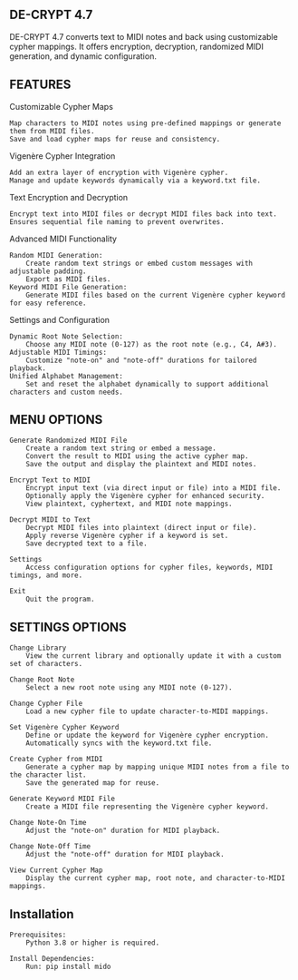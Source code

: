 ## DE-CRYPT 4.7

DE-CRYPT 4.7 converts text to MIDI notes and back using customizable cypher mappings. It offers encryption, decryption, randomized MIDI generation, and dynamic configuration.

## FEATURES

Customizable Cypher Maps

    Map characters to MIDI notes using pre-defined mappings or generate them from MIDI files.
    Save and load cypher maps for reuse and consistency.

Vigenère Cypher Integration

    Add an extra layer of encryption with Vigenère cypher.
    Manage and update keywords dynamically via a keyword.txt file.

Text Encryption and Decryption

    Encrypt text into MIDI files or decrypt MIDI files back into text.
    Ensures sequential file naming to prevent overwrites.

Advanced MIDI Functionality

    Random MIDI Generation:
        Create random text strings or embed custom messages with adjustable padding.
        Export as MIDI files.
    Keyword MIDI File Generation:
        Generate MIDI files based on the current Vigenère cypher keyword for easy reference.

Settings and Configuration

    Dynamic Root Note Selection:
        Choose any MIDI note (0-127) as the root note (e.g., C4, A#3).
    Adjustable MIDI Timings:
        Customize "note-on" and "note-off" durations for tailored playback.
    Unified Alphabet Management:
        Set and reset the alphabet dynamically to support additional characters and custom needs.

## MENU OPTIONS

    Generate Randomized MIDI File
        Create a random text string or embed a message.
        Convert the result to MIDI using the active cypher map.
        Save the output and display the plaintext and MIDI notes.

    Encrypt Text to MIDI
        Encrypt input text (via direct input or file) into a MIDI file.
        Optionally apply the Vigenère cypher for enhanced security.
        View plaintext, cyphertext, and MIDI note mappings.

    Decrypt MIDI to Text
        Decrypt MIDI files into plaintext (direct input or file).
        Apply reverse Vigenère cypher if a keyword is set.
        Save decrypted text to a file.

    Settings
        Access configuration options for cypher files, keywords, MIDI timings, and more.

    Exit
        Quit the program.

## SETTINGS OPTIONS

    Change Library
        View the current library and optionally update it with a custom set of characters.

    Change Root Note
        Select a new root note using any MIDI note (0-127).

    Change Cypher File
        Load a new cypher file to update character-to-MIDI mappings.

    Set Vigenère Cypher Keyword
        Define or update the keyword for Vigenère cypher encryption.
        Automatically syncs with the keyword.txt file.

    Create Cypher from MIDI
        Generate a cypher map by mapping unique MIDI notes from a file to the character list.
        Save the generated map for reuse.

    Generate Keyword MIDI File
        Create a MIDI file representing the Vigenère cypher keyword.

    Change Note-On Time
        Adjust the "note-on" duration for MIDI playback.

    Change Note-Off Time
        Adjust the "note-off" duration for MIDI playback.

    View Current Cypher Map
        Display the current cypher map, root note, and character-to-MIDI mappings.

## Installation

    Prerequisites:
        Python 3.8 or higher is required.

    Install Dependencies:
        Run: pip install mido